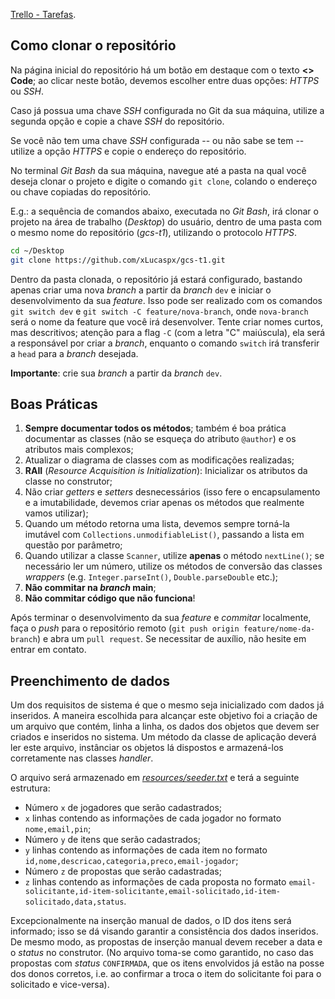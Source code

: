 [Trello - Tarefas](https://trello.com/b/olub9SuD).

## Como clonar o repositório

Na página inicial do repositório há um botão em destaque com o texto **<> Code**; ao clicar neste botão, devemos
escolher entre duas opções: _HTTPS_ ou _SSH_.

Caso já possua uma chave _SSH_ configurada no Git da sua máquina, utilize a segunda opção e copie a chave _SSH_
do repositório.

Se você não tem uma chave _SSH_ configurada -- ou não sabe se tem -- utilize a opção _HTTPS_ e copie o endereço
do repositório.

No terminal _Git Bash_ da sua máquina, navegue até a pasta na qual você deseja clonar o projeto e digite o comando
`git clone`, colando o endereço ou chave copiadas do repositório.

E.g.: a sequência de comandos abaixo, executada no _Git Bash_, irá clonar o projeto na área de trabalho (_Desktop_)
do usuário, dentro de uma pasta com o mesmo nome do repositório (_gcs-t1_), utilizando o protocolo _HTTPS_.

```bash
cd ~/Desktop
git clone https://github.com/xLucaspx/gcs-t1.git
```

Dentro da pasta clonada, o repositório já estará configurado, bastando apenas criar uma nova _branch_ a partir da
_branch_ `dev` e iniciar o desenvolvimento da sua _feature_. Isso pode ser realizado com os comandos `git switch dev`
e `git switch -C feature/nova-branch`, onde `nova-branch` será o nome da feature que você irá desenvolver. Tente criar
nomes curtos, mas descritivos; atenção para a flag `-C` (com a letra "C" maiúscula), ela será a responsável por criar
a _branch_, enquanto o comando `switch` irá transferir a `head` para a _branch_ desejada.

**Importante**: crie sua _branch_ a partir da _branch_ `dev`.

## Boas Práticas

1. **Sempre documentar todos os métodos**; também é boa prática documentar as classes (não se esqueça do atributo
	 `@author`) e os atributos mais complexos;
2. Atualizar o diagrama de classes com as modificações realizadas;
3. **RAII** (_Resource Acquisition is Initialization_): Inicializar os atributos da classe no construtor;
4. Não criar _getters_ e _setters_ desnecessários (isso fere o encapsulamento e a imutabilidade, devemos criar apenas
	 os métodos que realmente vamos utilizar);
5. Quando um método retorna uma lista, devemos sempre torná-la imutável com `Collections.unmodifiableList()`, passando
	 a lista em questão por parâmetro;
6. Quando utilizar a classe `Scanner`, utilize **apenas** o método `nextLine()`; se necessário ler um número, utilize
	 os métodos de conversão das classes _wrappers_ (e.g. `Integer.parseInt()`, `Double.parseDouble` etc.);
7. **Não commitar na _branch_ main**;
8. **Não commitar código que não funciona**!

Após terminar o desenvolvimento da sua _feature_ e _commitar_ localmente, faça o _push_ para o repositório remoto
(`git push origin feature/nome-da-branch`) e abra um `pull request`. Se necessitar de auxílio, não hesite em entrar
em contato.

## Preenchimento de dados

Um dos requisitos de sistema é que o mesmo seja inicializado com dados já inseridos. A maneira escolhida para alcançar
este objetivo foi a criação de um arquivo que contém, linha a linha, os dados dos objetos que devem ser criados e
inseridos no sistema. Um método da classe de aplicação deverá ler este arquivo, instânciar os objetos lá dispostos e
armazená-los corretamente nas classes _handler_.

O arquivo será armazenado em [_resources/seeder.txt_](./resources/seeder.txt) e terá a seguinte estrutura:

- Número `x` de jogadores que serão cadastrados;
- `x` linhas contendo as informações de cada jogador no formato `nome,email,pin`;
- Número `y` de itens que serão cadastrados;
- `y` linhas contendo as informações de cada item no formato `id,nome,descricao,categoria,preco,email-jogador`;
- Número `z` de propostas que serão cadastradas;
- `z` linhas contendo as informações de cada proposta no formato
	`email-solicitante,id-item-solicitante,email-solicitado,id-item-solicitado,data,status`.

Excepcionalmente na inserção manual de dados, o ID dos itens será informado; isso se dá visando garantir a consistência
dos dados inseridos. De mesmo modo, as propostas de inserção manual devem receber a data e o _status_ no construtor.
(No arquivo toma-se como garantido, no caso das propostas com _status_ `CONFIRMADA`, que os itens envolvidos já estão
na posse dos donos corretos, i.e. ao confirmar a troca o item do solicitante foi para o solicitado e vice-versa).
